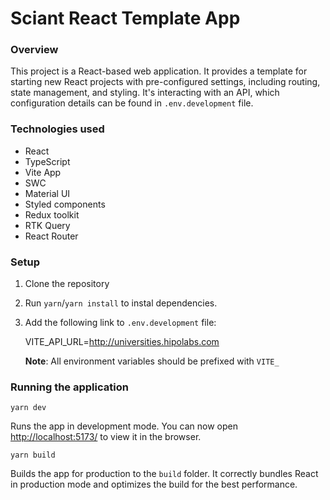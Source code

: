 
# Sciant React Template App

### Overview
This project is a React-based web application. It provides a template for starting new React projects with pre-configured settings,
including routing, state management, and styling.
It's interacting with an API, which configuration details can be found in `.env.development` file. 

### Technologies used
- React
- TypeScript
- Vite App
- SWC
- Material UI
- Styled components
- Redux toolkit
- RTK Query
- React Router

### Setup
1. Clone the repository
2. Run `yarn`/`yarn install` to instal dependencies.
3. Add the following link to `.env.development` file: 

   VITE_API_URL=http://universities.hipolabs.com

   **Note**: All environment variables should be prefixed with `VITE_`

### Running the application
 `yarn dev`

 Runs the app in development mode.
 You can now open <http://localhost:5173/> to view it in the browser.

 `yarn build`

Builds the app for production to the `build` folder.
It correctly bundles React in production mode and optimizes the build for the best performance.


